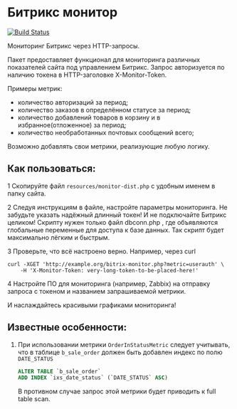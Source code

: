 Битрикс монитор
===============

[![Build Status](https://travis-ci.org/webarchitect609/bitrix-monitor.svg?branch=master)](https://travis-ci.org/webarchitect609/bitrix-monitor)

Мониторинг Битрикс через HTTP-запросы.

Пакет предоставляет функционал для мониторинга различных показателей сайта под управлением Битрикс. Запрос авторизуется
по наличию токена в HTTP-заголовке X-Monitor-Token.

Примеры метрик:

* количество авторизаций за период;
* количество заказов в определённом статусе за период;
* количество добавлений товаров в корзину и в избранное(отложенное) за период;
* количество необработанных почтовых сообщений всего;

Возможно добавлять свои метрики, реализующие любую логику.

Как пользоваться:
-----------------

1 Скопируйте файл `resources/monitor-dist.php` с удобным именем в папку сайта.

2 Следуя инструкциям в файле, настройте параметры мониторинга. Не забудьте указать надёжный длинный токен! И не
подключайте Битрикс целиком! Скрипту нужен только файл dbconn.php , где объявляются глобальные переменные для доступа к
базе данных. Так скрипт будет максимально лёгким и быстрым.

3 Проверьте, что всё настроено верно. Например, через curl

```
curl -XGET 'http://example.org/bitrix-monitor.php?metric=userauth' \
    -H 'X-Monitor-Token: very-long-token-to-be-placed-here!'
```

4 Настройте ПО для мониторинга (например, Zabbix) на отправку запроса с токеном и названием запрашиваемой метрики.

И наслаждайтесь красивыми графиками мониторинга!

Известные особенности:
----------------------

1. При использовании метрики `OrderInStatusMetric` следует учитывать, что в таблице `b_sale_order` должен быть добавлен
   индекс по полю `DATE_STATUS`
   ```sql
   ALTER TABLE `b_sale_order` 
   ADD INDEX `ixs_date_status` (`DATE_STATUS` ASC)
   ```
   В противном случае запрос этой метрики будет приводить к full table scan.
